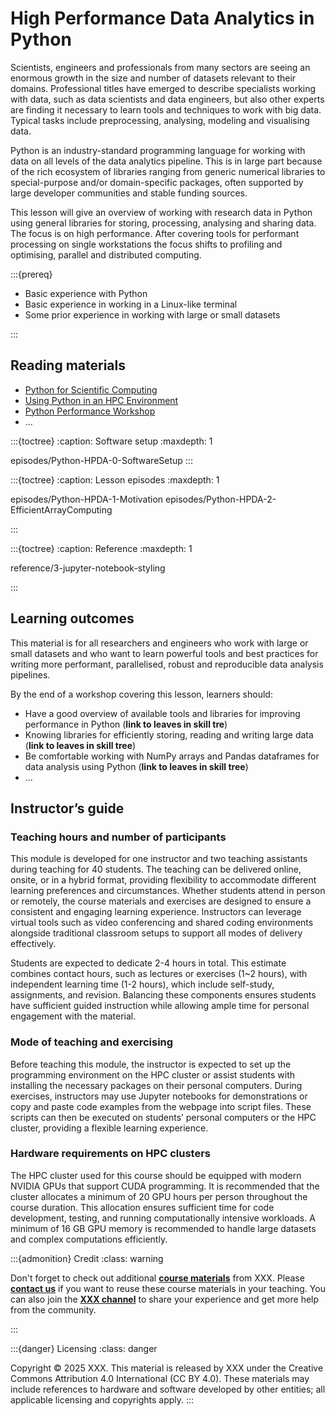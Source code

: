 # High Performance Data Analytics in Python

Scientists, engineers and professionals from many sectors are seeing an enormous growth in the size and number of datasets relevant to their domains. Professional titles have emerged to describe specialists working with data, such as data scientists and data engineers, but also other experts are finding it necessary to learn tools and techniques to work with big data. Typical tasks include preprocessing, analysing, modeling and visualising data.

Python is an industry-standard programming language for working with data on all levels of the data analytics pipeline. This is in large part because of the rich ecosystem of libraries ranging from generic numerical libraries to special-purpose and/or domain-specific packages, often supported by large developer communities and stable funding sources.

This lesson will give an overview of working with research data in Python using general libraries for storing, processing, analysing and sharing data. The focus is on high performance. After covering tools for performant processing on single workstations the focus shifts to profiling and optimising, parallel and distributed computing.

:::{prereq}

- Basic experience with Python
- Basic experience in working in a Linux-like terminal
- Some prior experience in working with large or small datasets

:::

## Reading materials

- [Python for Scientific Computing](https://aaltoscicomp.github.io/python-for-scicomp/)
- [Using Python in an HPC Environment](https://uppmax.github.io/HPC-python/)
- [Python Performance Workshop](https://enccs.github.io/python-perf/)
- ...

:::{toctree}
:caption: Software setup
:maxdepth: 1

episodes/Python-HPDA-0-SoftwareSetup
:::

:::{toctree}
:caption: Lesson episodes
:maxdepth: 1


episodes/Python-HPDA-1-Motivation
episodes/Python-HPDA-2-EfficientArrayComputing

:::

:::{toctree}
:caption: Reference
:maxdepth: 1


reference/3-jupyter-notebook-styling

:::

## Learning outcomes

This material is for all researchers and engineers who work with large or small datasets and who want to learn powerful tools and best practices for writing more performant, parallelised, robust and reproducible data analysis pipelines.

By the end of a workshop covering this lesson, learners should:

- Have a good overview of available tools and libraries for improving performance in Python (**link to leaves in skill tre**)
- Knowing libraries for efficiently storing, reading and writing large data  (**link to leaves in skill tree**)
- Be comfortable working with NumPy arrays and Pandas dataframes for data analysis using Python (**link to leaves in skill tree**)
- ...

## Instructor’s guide

### Teaching hours and number of participants

This module is developed for one instructor and two teaching assistants during teaching for 40 students. The teaching can be delivered online, onsite, or in a hybrid format, providing flexibility to accommodate different learning preferences and circumstances. Whether students attend in person or remotely, the course materials and exercises are designed to ensure a consistent and engaging learning experience. Instructors can leverage virtual tools such as video conferencing and shared coding environments alongside traditional classroom setups to support all modes of delivery effectively.

Students are expected to dedicate 2-4 hours in total. This estimate combines contact hours, such as lectures or exercises (1~2 hours), with independent learning time (1-2 hours), which include self-study, assignments, and revision. Balancing these components ensures students have sufficient guided instruction while allowing ample time for personal engagement with the material.

### Mode of teaching and exercising

Before teaching this module, the instructor is expected to set up the programming environment on the HPC cluster or assist students with installing the necessary packages on their personal computers. During exercises, instructors may use Jupyter notebooks for demonstrations or copy and paste code examples from the webpage into script files. These scripts can then be executed on students’ personal computers or the HPC cluster, providing a flexible learning experience.

### Hardware requirements on HPC clusters

The HPC cluster used for this course should be equipped with modern NVIDIA GPUs that support CUDA programming. It is recommended that the cluster allocates a minimum of 20 GPU hours per person throughout the course duration. This allocation ensures sufficient time for code development, testing, and running computationally intensive workloads. A minimum of 16 GB GPU memory is recommended to handle large datasets and complex computations efficiently.

:::{admonition} Credit
:class: warning

Don't forget to check out additional [**course materials**](https://www.evitahpc.eu/) from XXX. Please [**contact us**](https://www.evitahpc.eu/) if you want to reuse these course materials in your teaching. You can also join the [**XXX channel**](https://www.evitahpc.eu/) to share your experience and get more help from the community.


:::

:::{danger} Licensing
:class: danger

Copyright © 2025 XXX. This material is released by XXX under the Creative Commons Attribution 4.0 International (CC BY 4.0). These materials may include references to hardware and software developed by other entities; all applicable licensing and copyrights apply.
:::
